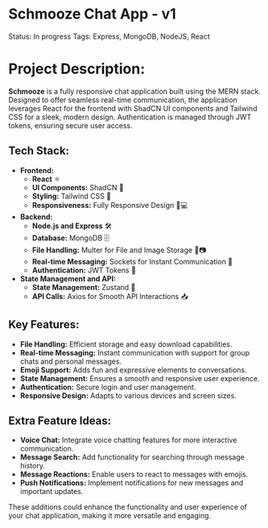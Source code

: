 # Schmooze Chat App - v1

Status: In progress
Tags: Express, MongoDB, NodeJS, React

# Project Description:

**Schmooze** is a fully responsive chat application built using the MERN stack. Designed to offer seamless real-time communication, the application leverages React for the frontend with ShadCN UI components and Tailwind CSS for a sleek, modern design. Authentication is managed through JWT tokens, ensuring secure user access.

## **Tech Stack:**

- **Frontend:**
    - **React** ⚛️
    - **UI Components:** ShadCN 🧩
    - **Styling:** Tailwind CSS 🎨
    - **Responsiveness:** Fully Responsive Design 📱💻
- **Backend:**
    - **Node.js and Express** 🛠️
    - **Database:** MongoDB 🗄️
    - **File Handling:** Multer for File and Image Storage 📁📷
    - **Real-time Messaging:** Sockets for Instant Communication 💬
    - **Authentication:** JWT Tokens 🔑
- **State Management and API:**
    - **State Management:** Zustand 🧠
    - **API Calls:** Axios for Smooth API Interactions 📥

## **Key Features:**

- **File Handling:** Efficient storage and easy download capabilities.
- **Real-time Messaging:** Instant communication with support for group chats and personal messages.
- **Emoji Support:** Adds fun and expressive elements to conversations.
- **State Management:** Ensures a smooth and responsive user experience.
- **Authentication:** Secure login and user management.
- **Responsive Design:** Adapts to various devices and screen sizes.

## **Extra Feature Ideas:**

- **Voice Chat:** Integrate voice chatting features for more interactive communication.
- **Message Search:** Add functionality for searching through message history.
- **Message Reactions:** Enable users to react to messages with emojis.
- **Push Notifications:** Implement notifications for new messages and important updates.

These additions could enhance the functionality and user experience of your chat application, making it more versatile and engaging.